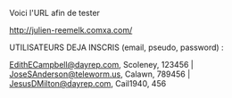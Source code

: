 Voici l'URL afin de tester 

http://julien-reemelk.comxa.com/


UTILISATEURS DEJA INSCRIS (email, pseudo, password) :

EdithECampbell@dayrep.com, Scoleney, 123456 |
JoseSAnderson@teleworm.us, Calawn, 789456 |
JesusDMilton@dayrep.com, Cail1940, 456
